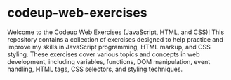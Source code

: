 # codeup-web-exercises

Welcome to the Codeup Web Exercises (JavaScript, HTML, and CSS)! This repository contains a collection of exercises designed to help practice and improve my skills in JavaScript programming, HTML markup, and CSS styling. These exercises cover various topics and concepts in web development, including variables, functions, DOM manipulation, event handling, HTML tags, CSS selectors, and styling techniques.